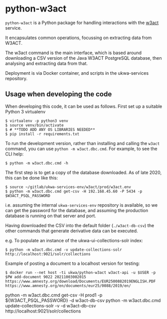 python-w3act
==============

`python-w3act` is a Python package for handling interactions with the [w3act](https://github.com/ukwa/w3act/) service.

It encapsulates common operations, focussing on extracting data from W3ACT.

The w3act command is the main interface, which is based around downloading a CSV version of the Java W3ACT PostgreSQL database, then analysing and extracting data from that.

Deployment is via Docker container, and scripts in the ukwa-services repository.

## Usage when developing the code

When developing this code, it can be used as follows. First set up a suitable Python 3 virtualenv

    $ virtualenv -p python3 venv
    $ source venv/bin/activate
    $ # **TODO ADD ANY OS LIBRARIES NEEDED**
    $ pip install -r requirements.txt

To run the development version, rather than installing and calling the `w3act` command, you can use `python -m w3act.dbc.cmd`. For example, to see the CLI help:

    $ python -m w3act.dbc.cmd -h

The first step is to get a copy of the database downloaded. As of late 2020, this can be done like this:

    $ source ~/gitlab/ukwa-services-env/w3act/prod/w3act.env
    $ python -m w3act.dbc.cmd get-csv -H 192.168.45.60 -P 5434 -p $W3ACT_PSQL_PASSWORD

i.e. assuming the internal `ukwa-services-env` repository is available, so we can get the password for the database, and assuming the production database is running on that server and port.

Having downloaded the CSV into the default folder (`./w3act-db-csv`) the other commands that generate derivative data can be executed.

e.g. To populate an instance of the ukwa-ui-collections-solr index:

    $ python -m w3act.dbc.cmd -v update-collections-solr http://localhost:9021/solr/collections


Example of posting a document to a localhost version for testing:


    $ docker run --net host -ti ukwa/python-w3act w3act-api -u $USER -p $PW add-document 9022 20211003002015 https://www.amnesty.org/download/Documents/EUR2500882019ENGLISH.PDF https://www.amnesty.org/en/documents/eur25/0088/2019/en/


python -m w3act.dbc.cmd get-csv -H prod1 -p ${W3ACT_PSQL_PASSWORD} -d w3act-db-csv
python -m w3act.dbc.cmd update-collections-solr -v -d w3act-db-csv http://localhost:9021/solr/collections
